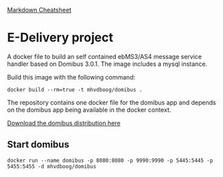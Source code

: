 [Markdown Cheatsheet](https://github.com/adam-p/markdown-here/wiki/Markdown-Cheatsheet)

# E-Delivery project
A docker file to build an self contained ebMS3/AS4 message service handler based on Domibus 3.0.1.
The image includes a mysql instance.

Build this image with the following command:

`docker build --rm=true -t mhvdboog/domibus .`

The repository contains one docker file for the domibus app and depends on the domibus app being available in the docker context.

[Download the domibus distribution here](https://joinup.ec.europa.eu/nexus/content/repositories/releases/eu/europa/ec/cipa/cef-edelivery-distribution/3.2.0-alpha-1/cef-edelivery-distribution-3.2.0-alpha-1-as4-jboss.zip)

## Start domibus
`docker run --name domibus -p 8080:8080 -p 9990:9990 -p 5445:5445 -p 5455:5455 -d mhvdboog/domibus`
